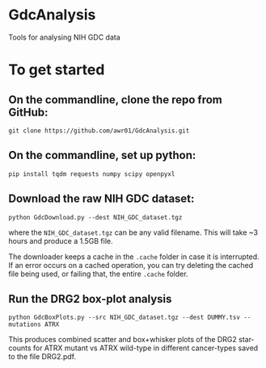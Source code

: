 # GdcAnalysis
Tools for analysing NIH GDC data

# To get started

## On the commandline, clone the repo from GitHub:
```
git clone https://github.com/awr01/GdcAnalysis.git
```

## On the commandline, set up python:
```
pip install tqdm requests numpy scipy openpyxl
```

## Download the raw NIH GDC dataset:
```
python GdcDownload.py --dest NIH_GDC_dataset.tgz
```
where the `NIH_GDC_dataset.tgz` can be any valid filename. This will take ~3 hours and produce a 1.5GB file.

The downloader keeps a cache in the `.cache` folder in case it is interrupted. If an error occurs on a cached operation, you can try deleting the cached file being used, or failing that, the entire `.cache` folder.

## Run the DRG2 box-plot analysis
```
python GdcBoxPlots.py --src NIH_GDC_dataset.tgz --dest DUMMY.tsv --mutations ATRX
```
This produces combined scatter and box+whisker plots of the DRG2 star-counts for ATRX mutant vs ATRX wild-type in different cancer-types saved to the file DRG2.pdf.
